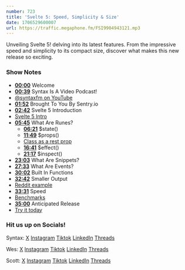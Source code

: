 ```yaml
---
number: 723
title: 'Svelte 5: Speed, Simplicity & Size'
date: 1706529600007
url: https://traffic.megaphone.fm/FSI9904943121.mp3
---
```


Unveiling Svelte 5! delving into its latest features. From the impressive speed and simplicity to its compact size, discover what makes this new release so exciting.

### Show Notes

- **[00:00](#t=00:00)** Welcome
- **[00:39](#t=00:39)** Syntax Is A Video Podcast!
- [@syntaxfm on YouTube](https://www.youtube.com/@syntaxfm)
- **[01:52](#t=01:52)** Brought To You By Sentry.io
- **[02:42](#t=02:42)** Svelte 5 Introduction
- [Svelte 5 Intro](https://svelte-5-preview.vercel.app/docs/introduction)
- **[05:45](#t=05:45)** What Are Runes?
  - **[06:21](#t=06:21)** $state()
  - **[11:49](#t=11:49)** $props()
  - [Class as a rest prop](https://svelte-5-preview.vercel.app/#H4sIAAAAAAAAE41QS2rDMBS8ykMUktBUSejOiQOlx6i7cGQ5FpElIT2nNcJ3rz75lW66Em9GM8yMJ62Q3JHiwxNV95wU5M0YsiQ4mni4M5fIw-30YFlEdo5ZYXBfqQpFb7RFeNfhVVzhK7RW9zCjqztEs8VsGwWSIzA9KIQSnhzWyOfrRWQC1w6KodAKhGKW90E7X4CPTIVZ81zCJtlMCVW71T2L2h0GxKDWiknBTqW_2Uwpa0JdAT55TVGdFVn90IHJ2rmyIqOuCKz2oXyvG9EK3pAC7cCn5W2ru-q_kzGtHIKnlFrucIo7GKuNm8cZfhXy8QNNYWLaRpwvyR6J_XWJQOciDkfJE0xHfd3vULPT0YbizQvTUtsCLG-2meu4OHZYwGa9Nt8X7Es02D1Caa9s_XePz-kHAwhxqEcCAAA=)
  - **[16:41](#t=16:41)** $effect()
  - **[21:17](#t=21:17)** $inspect()
- **[23:03](#t=23:03)** What Are Snippets?
- **[27:33](#t=27:33)** What Are Events?
- **[30:02](#t=30:02)** Built In Functions
- **[32:42](#t=32:42)** Smaller Output
- [Reddit example](https://www.reddit.com/r/sveltejs/comments/18jdxht/i_have_migrated_147_components_to_svelte_5_and/)
- **[33:31](#t=33:31)** Speed
- [Benchmarks](https://krausest.github.io/js-framework-benchmark/current.html)
- **[35:00](#t=35:00)** Anticipated Release
- [Try it today](https://svelte-5-preview.vercel.app/)

### Hit us up on Socials!

Syntax: [X](https://twitter.com/syntaxfm) [Instagram](https://www.instagram.com/syntax_fm/) [Tiktok](https://www.tiktok.com/@syntaxfm) [LinkedIn](https://www.linkedin.com/company/96077407/admin/feed/posts/) [Threads](https://www.threads.net/@syntax_fm)

Wes: [X](https://twitter.com/wesbos) [Instagram](https://www.instagram.com/wesbos/) [Tiktok](https://www.tiktok.com/@wesbos) [LinkedIn](https://www.linkedin.com/in/wesbos/) [Threads](https://www.threads.net/@wesbos)

Scott: [X](https://twitter.com/stolinski) [Instagram](https://www.instagram.com/stolinski/) [Tiktok](https://www.tiktok.com/@stolinski) [LinkedIn](https://www.linkedin.com/in/stolinski/) [Threads](https://www.threads.net/@stolinski)
